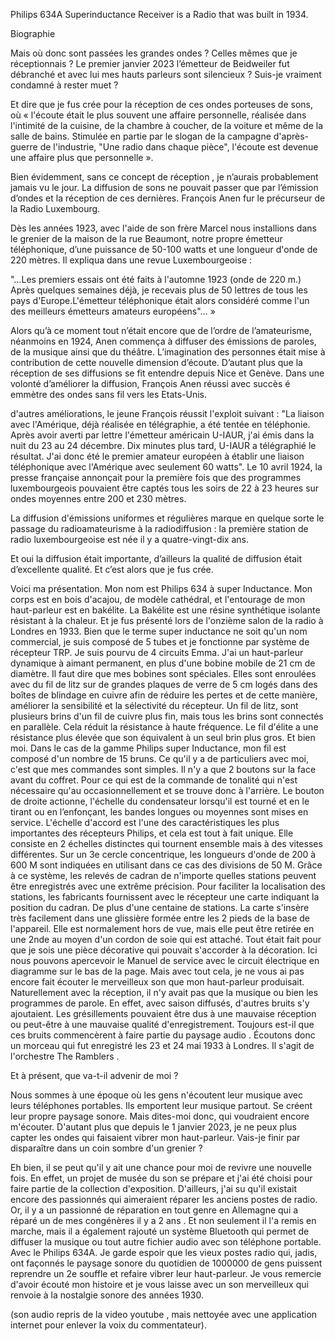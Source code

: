 Philips 634A Superinductance Receiver is a Radio that was built in 1934.

Biographie

Mais où donc sont passées les grandes ondes ? Celles mêmes que je réceptionnais ? 
Le premier janvier 2023 l’émetteur de Beidweiler fut débranché et avec lui mes hauts parleurs sont silencieux  ? Suis-je vraiment condamné à rester muet ?

Et dire que je fus crée pour la réception de ces ondes porteuses de sons, où « l'écoute était le plus souvent une affaire personnelle, réalisée dans l'intimité de la cuisine, de la chambre à coucher, de la voiture et même de la salle de bains. Stimulée en partie par le slogan de la campagne d'après-guerre de l'industrie, "Une radio dans chaque pièce", l'écoute est devenue une affaire plus que personnelle  ». 

Bien évidemment, sans ce concept de réception , je n’aurais probablement jamais vu le jour. La diffusion de sons ne pouvait passer que par l’émission d’ondes et la réception de ces dernières. François Anen fur le précurseur de la Radio Luxembourg.

Dès les années 1923, avec l'aide de son frère Marcel nous installions dans le grenier de la maison de la rue Beaumont, notre propre émetteur téléphonique, d’une puissance de 50-100 watts et une longueur d'onde de 220 mètres. Il expliqua dans une revue Luxembourgeoise :

"…Les premiers essais ont été faits à l'automne 1923 (onde de 220 m.) Après quelques semaines déjà, je recevais plus de 50 lettres de tous les pays d'Europe.L'émetteur téléphonique était alors considéré comme l'un des meilleurs émetteurs amateurs européens"…  »

Alors qu’à ce moment tout n’était encore que de l’ordre de l’amateurisme, néanmoins en 1924, Anen  commença à diffuser des émissions de paroles, de la musique ainsi que du théâtre. L’imagination des personnes était mise à contribution de cette nouvelle dimension d’écoute. D’autant plus que la réception de ses diffusions se fit entendre depuis Nice et Genève. Dans une volonté d’améliorer la diffusion, François Anen réussi avec succès é emmètre des ondes sans fil vers les Etats-Unis.


d'autres améliorations, le jeune François réussit l'exploit suivant : "La liaison avec l'Amérique, déjà réalisée en télégraphie, a été tentée en téléphonie. Après avoir averti par lettre l'émetteur américain U-IAUR, j'ai émis dans la nuit du 23 au 24 décembre. Dix minutes plus tard, U-IAUR a télégraphié le résultat. J'ai donc été le premier amateur européen à établir une liaison téléphonique avec l'Amérique avec seulement 60 watts". Le 10 avril 1924, la presse française annonçait pour la première fois que des programmes luxembourgeois pouvaient être captés tous les soirs de 22 à 23 heures sur ondes moyennes entre 200 et 230 mètres. 

La diffusion d'émissions uniformes et régulières marque en quelque sorte le passage du radioamateurisme à la radiodiffusion : la première station de radio luxembourgeoise est née il y a quatre-vingt-dix ans.


Et oui la diffusion était importante, d’ailleurs la qualité de diffusion était d’excellente qualité. Et c’est alors que je fus crée. 

Voici ma présentation. 
Mon nom est Philips 634 à super Inductance. Mon corps est en bois d'acajou, de modèle cathédral, et l'entourage de mon haut-parleur est en bakélite. La Bakélite est une résine synthétique isolante résistant à la chaleur. Et je fus présenté lors de l'onzième salon de la radio à Londres en 1933. Bien que le terme super inductance ne soit qu'un nom commercial, je suis composé de 5 tubes et je fonctionne par système de récepteur TRP. Je suis pourvu de 4 circuits Emma. J'ai un haut-parleur dynamique à aimant permanent, en plus d'une bobine mobile de 21 cm de diamètre. Il faut dire que mes bobines sont spéciales. Elles sont enroulées avec du fil de litz sur de grandes plaques de verre de 5 cm logés dans des boîtes de blindage en cuivre afin de réduire les pertes et de cette manière, améliorer la sensibilité et la sélectivité du récepteur. 
Un fil de litz, sont plusieurs brins d'un fil de cuivre plus fin, mais tous les brins sont connectés en parallèle. Cela réduit la résistance à haute fréquence. Le fil d'élite a une résistance plus élevée que son équivalent à un seul brin plus gros. Et bien moi. Dans le cas de la gamme Philips super Inductance, mon fil est composé d'un nombre de 15 bruns. 
Ce qu'il y a de particuliers avec moi, c'est que mes commandes sont simples. Il n'y a que 2 boutons sur la face avant du coffret. Pour ce qui est de la commande de tonalité qui n'est nécessaire qu'au occasionnellement et se trouve donc à l'arrière. Le bouton de droite actionne, l'échelle du condensateur lorsqu'il est tourné et en le tirant ou en l’enfonçant, les bandes longues ou moyennes sont mises en service. 
L'échelle d'accord est l'une des caractéristiques les plus importantes des récepteurs Philips, et cela est tout à fait unique. Elle consiste en 2 échelles distinctes qui tournent ensemble mais à des vitesses différentes. Sur un 3e cercle concentrique, les longueurs d'onde de 200 à 600 M sont indiquées en utilisant dans ce cas des divisions de 50 M.
Grâce à ce système, les relevés de cadran de n'importe quelles stations peuvent être enregistrés avec une extrême précision. 
Pour faciliter la localisation des stations, les fabricants fournissent avec le récepteur une carte indiquant la position du cadran. De plus d'une centaine de stations. La carte s'insère très facilement dans une glissière formée entre les 2 pieds de la base de l'appareil. Elle est normalement hors de vue, mais elle peut être retirée en une 2nde au moyen d'un cordon de soie qui est attaché. Tout était fait pour que je sois une pièce décorative qui pouvait s'accorder à la décoration. Ici nous pouvons apercevoir le Manuel de service avec le circuit électrique en diagramme sur le bas de la page. 
Mais avec tout cela, je ne vous ai pas encore fait écouter le merveilleux son que mon haut-parleur produisait. Naturellement avec la réception, il n'y avait pas que la musique ou bien les programmes de parole. En effet, avec saison diffusés, d'autres bruits s'y ajoutaient. Les grésillements pouvaient être dus à une mauvaise réception ou peut-être à une mauvaise qualité d'enregistrement. Toujours est-il que ces bruits commencèrent à faire partie du paysage audio . Écoutons donc un morceau qui fut enregistré les 23 et 24 mai 1933 à Londres. Il s'agit de l'orchestre The Ramblers . 

Et à présent, que va-t-il advenir de moi ? 

Nous sommes à une époque où les gens n'écoutent leur musique avec leurs téléphones portables. Ils emportent leur musique partout. Se créent leur propre paysage sonore. Mais dites-moi donc, qui voudraient encore m'écouter. D'autant plus que depuis le 1 janvier 2023, je ne peux plus capter les ondes qui faisaient vibrer mon haut-parleur. 
Vais-je finir par disparaître dans un coin sombre d'un grenier ? 

Eh bien, il se peut qu'il y ait une chance pour moi de revivre une nouvelle fois. En effet, un projet de musée du son se prépare et j'ai été choisi pour faire partie de la collection d'exposition. 
D'ailleurs, j'ai su qu'il existait encore des passionnés qui aimeraient réparer les anciens postes de radio. Or, il y a un passionné de réparation en tout genre en Allemagne qui a réparé un de mes congénères il y a 2 ans . Et non seulement il l'a remis en marche, mais il a également rajouté un système Bluetooth qui permet de diffuser la musique ou tout autre fichier audio avec son téléphone portable. Avec le Philips 634A. Je garde espoir que les vieux postes radio qui, jadis, ont façonnés le paysage sonore du quotidien de 1000000 de gens puissent reprendre un 2e souffle et refaire vibrer leur haut-parleur. Je vous remercie d'avoir écouté mon histoire et je vous laisse avec un son merveilleux qui renvoie à la nostalgie sonore des années 1930.

(son audio repris de la video youtube , mais nettoyée avec une application internet pour enlever la voix du commentateur).


